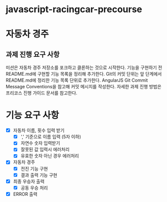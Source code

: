 # javascript-racingcar-precourse
# 자동차 경주

## 과제 진행 요구 사항
미션은 자동차 경주 저장소를 포크하고 클론하는 것으로 시작한다.
기능을 구현하기 전 README.md에 구현할 기능 목록을 정리해 추가한다.
Git의 커밋 단위는 앞 단계에서 README.md에 정리한 기능 목록 단위로 추가한다.
AngularJS Git Commit Message Conventions을 참고해 커밋 메시지를 작성한다.
자세한 과제 진행 방법은 프리코스 진행 가이드 문서를 참고한다.

# 기능 요구 사항

- [x] 자동차 이름, 횟수 입력 받기
  - [x] ',' 기준으로 이름 입력 (5자 이하)
  - [x] 자연수 숫자 입력받기
  - [x] 잘못된 값 입력시 에러처리
  - [x] 유효한 숫자 아닌 경우 에러처리
- [x] 자동차 경주
  - [x] 전진 기능 구현
  - [x] 결과 출력 기능 구현
- [x] 최종 우승자 출력
  - [x] 공동 우승 처리
- [x] ERROR 출력
